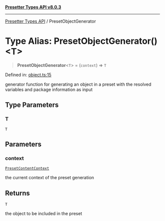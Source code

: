[**Presetter Types API v8.0.3**](../README.md)

---

[Presetter Types API](../README.md) / PresetObjectGenerator

# Type Alias: PresetObjectGenerator()\<T\>

> **PresetObjectGenerator**\<`T`\> = (`context`) => `T`

Defined in: [object.ts:15](https://github.com/alvis/presetter/blob/master/packages/types/src/object.ts#L15)

generator function for generating an object in a preset with the resolved variables and package information as input

## Type Parameters

### T

`T`

## Parameters

### context

[`PresetContentContext`](../interfaces/PresetContentContext.md)

the current context of the preset generation

## Returns

`T`

the object to be included in the preset
